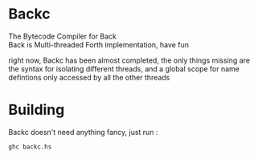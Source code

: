 # Backc
The Bytecode Compiler for Back   
Back is Multi-threaded Forth implementation, have fun

right now, Backc has been almost completed, the only things missing are the syntax for isolating different threads, and a global scope for name defintions only accessed by all the other threads

# Building
Backc doesn't need anything fancy, just run :
```shell
ghc backc.hs
```
